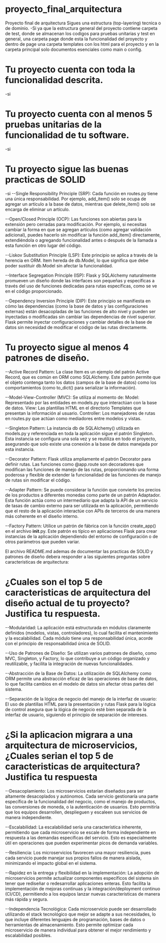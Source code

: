 # proyecto_final_arquitectura
Proyecto final de arquitectura
Sigues una estructura (top-layering) tecnica o de dominio.
-Si ya que la estructura general del proyecto contiene carpeta de test, donde se almacenan los codigos para pruebas unitarias
 y test en general, una carpeta page donde esta la funcionalidad del proyecto y dentro de page una carpeta templates
 con los html para el proyecto y en la carpeta principal solo documentos esenciales como main o config. 

# Tu proyecto cuenta con toda la funcionalidad descrita.
-si

# Tu proyecto cuenta con al menos 5 pruebas unitarias de la funcionalidad de tu software.
-si

# Tu proyecto sigue las buenas practicas de SOLID 
-si
--Single Responsibility Principle (SRP):
  Cada función en routes.py tiene una única responsabilidad. Por ejemplo, add_item() solo se ocupa de agregar un artículo 
  a la base de datos, mientras que delete_item() solo se encarga de eliminar un artículo.
  
--Open/Closed Principle (OCP):
  Las funciones son abiertas para la extensión pero cerradas para modificación. Por ejemplo, si necesitas cambiar la forma
  en que se agregan artículos (como agregar validación adicional), puedes hacerlo sin modificar la función add_item() 
  directamente, extendiéndola o agregando funcionalidad antes o después de la llamada a esta función en otro lugar del código.
  
--Liskov Substitution Principle (LSP):
  Este principio se aplica a través de la herencia en ORM. Item hereda de db.Model, lo que significa que debe poder 
  sustituir db.Model sin afectar la funcionalidad.
  
--Interface Segregation Principle (ISP):
  Flask y SQLAlchemy naturalmente promueven un diseño donde las interfaces son pequeñas y específicas a través del 
  uso de funciones dedicadas para rutas específicas, como se ve en el código proporcionado.
  
--Dependency Inversion Principle (DIP):
  Este principio se manifiesta en cómo las dependencias (como la base de datos y las configuraciones externas) 
  están desacopladas de las funciones de alto nivel y pueden ser inyectadas o modificadas sin cambiar las dependencias 
  de nivel superior. Flask permite inyectar configuraciones y cambiar detalles de la base de datos sin necesidad de 
  modificar el código de las rutas directamente.
  
# Tu proyecto sigue al menos 4 patrones de diseño.
--Active Record Pattern:
  La clase Item es un ejemplo del patrón Active Record, que es común en ORM como SQLAlchemy. Este patrón 
  permite que el objeto contenga tanto los datos (campos de la base de datos) como los comportamientos 
  (como to_dict() para serializar la información).
  
--Model-View-Controller (MVC):
  Se utiliza al momento de:
  Model: Representado por las entidades en models.py que interactúan con la base de datos.
  View: Las plantillas HTML en el directorio Templates que presentan la información al usuario.
  Controller: Los manejadores de rutas en routes.py que actúan como mediadores entre modelos y vistas.
  
--Singleton Pattern:
  La instancia db de SQLAlchemy() utilizada en models.py y referenciada en toda la aplicación sigue el patrón Singleton. 
  Esta instancia se configura una sola vez y se reutiliza en todo el proyecto, asegurando que solo existe una conexión a la 
  base de datos manejada por esta instancia.
  
--Decorator Pattern:
  Flask utiliza ampliamente el patrón Decorator para definir rutas. Las funciones como @app.route son decoradores que 
  modifican las funciones de manejo de las rutas, proporcionando una forma poderosa y flexible de extender la funcionalidad 
  de las funciones de manejo de rutas sin modificar el código.
  
--Adapter Pattern:
  Se puede considerar la función que convierte los precios de los productos a diferentes monedas como parte de un patrón Adaptador. 
  Esta función actúa como un intermediario que adapta la API de un servicio de tasas de cambio externo para ser utilizada en la 
  aplicación, permitiendo que el resto de la aplicación interactúe con APIs de terceros de una manera más coherente en el
  diseño interno.
  
--Factory Pattern:
  Utilice un patrón de fábrica con la función create_app() en el archivo __init__.py. Este patrón es típico en aplicaciones 
  Flask para crear instancias de la aplicación dependiendo del entorno de configuración o de otros parámetros que pueden variar.

El archivo README.md ademas de documentar las practicas de SOLID y patrones de diseño debera responder a las siguientes preguntas 
sobre caracteristicas de arquitectura:

# ¿Cuales son el top 5 de caracteristicas de arquitectura del diseño actual de tu proyecto? Justifica tu respuesta.
--Modularidad:
  La aplicación está estructurada en módulos claramente definidos (modelos, vistas, controladores), lo cual facilita el 
  mantenimiento y la escalabilidad. Cada módulo tiene una responsabilidad única, acorde con el principio de responsabilidad 
  única de SOLID.

--Uso de Patrones de Diseño:
  Se utilizan varios patrones de diseño, como MVC, Singleton, y Factory, lo que contribuye a un código organizado y reutilizable,
  y facilita la integración de nuevas funcionalidades.

--Abstracción de la Base de Datos:
  La utilización de SQLAlchemy como ORM permite una abstracción eficaz de las operaciones de base de datos, lo que facilita 
  cambios en el modelo de datos sin afectar otras partes del sistema.

--Separación de la lógica de negocio del manejo de la interfaz de usuario:
  El uso de plantillas HTML para la presentación y rutas Flask para la lógica de control asegura que la lógica de negocio esté 
  bien separada de la interfaz de usuario, siguiendo el principio de separación de intereses.

# ¿Si la aplicacion migrara a una arquitectura de microservicios, ¿Cuales serian el top 5 de caracteristicas de arquitectura? Justifica tu respuesta
--Desacoplamiento:
  Los microservicios estarían diseñados para ser altamente desacoplados y autónomos. Cada servicio gestionaría una parte 
  específica de la funcionalidad del negocio, como el manejo de productos, las conversiones de moneda, o la autenticación 
  de usuarios. Esto permitiría que los equipos desarrollen, desplieguen y escaleen sus servicios de manera independiente.
  
--Escalabilidad:
  La escalabilidad sería una característica inherente, permitiendo que cada microservicio se escale de forma independiente 
  en respuesta a las demandas específicas del servicio. Esto es especialmente útil en operaciones que pueden experimentar 
  picos de demanda variables.
  
--Resiliencia:
  Los microservicios favorecen una mayor resiliencia, pues cada servicio puede manejar sus propios fallos de manera aislada, 
  minimizando el impacto global en el sistema. 
  
--Rapidez en la entrega y flexibilidad en la implementación:
  La adopción de microservicios permite actualizar componentes específicos del sistema sin tener que rediseñar o 
  redesarrollar aplicaciones enteras. Esto facilita la implementación de mejoras continuas y la integración/deployment 
  continuo (CI/CD), permitiendo a los equipos lanzar nuevas características de manera más rápida y segura.
  
--Independencia Tecnológica:
  Cada microservicio puede ser desarrollado utilizando el stack tecnológico que mejor se adapte a sus necesidades, 
  lo que incluye diferentes lenguajes de programación, bases de datos o herramientas de almacenamiento. 
  Esto permite optimizar cada microservicio de manera individual para obtener el mejor rendimiento y escalabilidad posibles.

